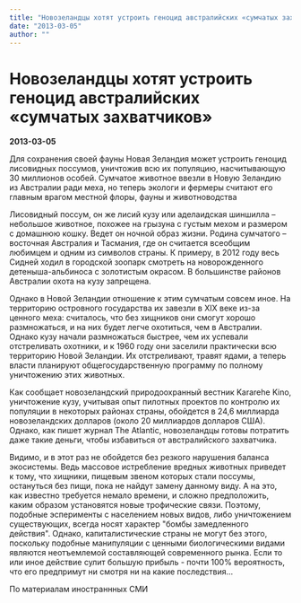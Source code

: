```yaml
---
title: "Новозеландцы хотят устроить геноцид австралийских «сумчатых захватчиков»"
date: "2013-03-05"
author: ""
---
```


# Новозеландцы хотят устроить геноцид австралийских «сумчатых захватчиков»

**2013-03-05** 

Для сохранения своей фауны Новая Зеландия может устроить геноцид лисовидных поссумов, уничтожив всю их популяцию, насчитывающую 30 миллионов особей. Сумчатое животное ввезли в Новую Зеландию из Австралии ради меха, но теперь экологи и фермеры считают его главным врагом местной флоры, фауны и животноводства

Лисовидный поссум, он же лисий кузу или аделаидская шиншилла – небольшое животное, похожее на грызуна с густым мехом и размером с домашнюю кошку. Ведет он ночной образ жизни. Родина сумчатого – восточная Австралия и Тасмания, где он считается всеобщим любимцем и одним из символов страны. К примеру, в 2012 году весь Сидней ходил в городской зоопарк смотреть на новорожденного детеныша-альбиноса с золотистым окрасом. В большинстве районов Австралии охота на кузу запрещена.

Однако в Новой Зеландии отношение к этим сумчатым совсем иное. На территорию островного государства их завезли в XIX веке из-за ценного меха: считалось, что без хищников они смогут хорошо размножаться, и на них будет легче охотиться, чем в Австралии. Однако кузу начали размножаться быстрее, чем их успевали отстреливать охотники, и к 1960 году они заселили практически всю территорию Новой Зеландии. Их отстреливают, травят ядами, а теперь власти планируют общегосударственную программу по полному уничтожению этих животных.

Как сообщает новозеландский природоохранный вестник Kararehe Kino, уничтожение кузу, учитывая опыт пилотных проектов по контролю их популяции в некоторых районах страны, обойдется в 24,6 миллиарда новозеландских долларов (около 20 миллиардов долларов США). Однако, как пишет журнал The Atlantic, новозеландцы готовы потратить даже такие деньги, чтобы избавиться от австралийского захватчика.

Видимо, и в этот раз не обойдется без резкого нарушения баланса экосистемы. Ведь массовое истребление вредных животных приведет к тому, что хищники, пищевым звеном которых стали поссумы, остануться без пищи, пока не найдут замену данному виду. А на это, как известно требуется немало времени, и сложно предположить, каким образом установятся новые трофические связи. Поэтому, подобные эсперименты с населением новых видов, либо уничтожением существующих, всегда носят характер "бомбы замедленного действия". Однако, капиталистические страны не могут без этого, поскольку подобные манипуляции с ценными биологическими видами являются неотъемлемой составляющей современного рынка. Если то или иное действие сулит большую прибыль - почти 100% вероятность, что его предпримут ни смотря ни на какие последствия...

По материалам иностраннных СМИ